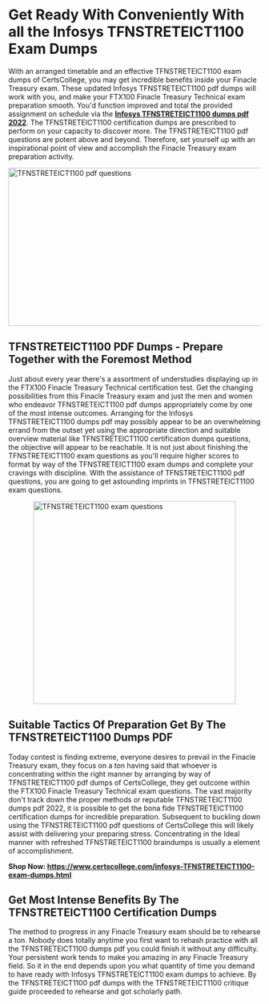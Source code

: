 <h1><strong>Get Ready With Conveniently With all the Infosys TFNSTRETEICT1100 Exam Dumps&nbsp;</strong></h1>
<p><span style="font-weight: 400;">With an arranged timetable and an effective  TFNSTRETEICT1100 exam dumps of CertsCollege, you may get incredible benefits inside your Finacle Treasury exam. These updated Infosys TFNSTRETEICT1100 pdf dumps will work with you, and make your FTX100 Finacle Treasury Technical exam preparation smooth. You'd function improved and total the provided assignment on schedule via the <strong><a href="https://www.certscollege.com/infosys-TFNSTRETEICT1100-exam-dumps.html">Infosys TFNSTRETEICT1100 dumps pdf 2022</a></strong>. The TFNSTRETEICT1100 certification dumps are prescribed to perform on your capacity to discover more. The  TFNSTRETEICT1100 pdf questions are potent above and beyond. Therefore, set yourself up with an inspirational point of view and accomplish the Finacle Treasury exam preparation activity.&nbsp;</span></p>
<p><span style="font-weight: 400;"><img style="display: block; margin-left: auto; margin-right: auto;" src="https://i.ibb.co/CPDK3ps/Yellow-and-Blue-Initiative-Blog-Banner.png" alt="TFNSTRETEICT1100 pdf questions" width="559" height="315" /></span></p>
<h2><strong>TFNSTRETEICT1100 PDF Dumps - Prepare Together with the Foremost Method</strong></h2>
<p><span style="font-weight: 400;">Just about every year there's a assortment of understudies displaying up in the FTX100 Finacle Treasury Technical certification test. Get the changing possibilities from this Finacle Treasury exam and just the men and women who endeavor TFNSTRETEICT1100 pdf dumps appropriately come by one of the most intense outcomes. Arranging for the Infosys TFNSTRETEICT1100 dumps pdf may possibly appear to be an overwhelming errand from the outset yet using the appropriate direction and suitable overview material like TFNSTRETEICT1100 certification dumps questions, the objective will appear to be reachable. It is not just about finishing the TFNSTRETEICT1100 exam questions as you'll require higher scores to format by way of the TFNSTRETEICT1100 exam dumps and complete your cravings with discipline. With the assistance of TFNSTRETEICT1100 pdf questions, you are going to get astounding imprints in TFNSTRETEICT1100 exam questions.</span></p>
<p><span style="font-weight: 400;"><a href="https://tinyurl.com/y7eu3bda"><img style="display: block; margin-left: auto; margin-right: auto;" src="https://i.ibb.co/9tMrhdY/Teacher-Appreciation-Invitation.png" alt="TFNSTRETEICT1100 exam questions " width="404" height="404" /></a></span></p>
<h2><strong>Suitable Tactics Of Preparation Get By The TFNSTRETEICT1100 Dumps PDF</strong></h2>
<p><span style="font-weight: 400;">Today contest is finding extreme, everyone desires to prevail in the Finacle Treasury exam, they focus on a ton having said that whoever is concentrating within the right manner by arranging by way of TFNSTRETEICT1100 pdf dumps of CertsCollege, they get outcome within the FTX100 Finacle Treasury Technical exam questions. The vast majority don't track down the proper methods or reputable TFNSTRETEICT1100 dumps pdf 2022, it is possible to get the bona fide TFNSTRETEICT1100 certification dumps for incredible preparation. Subsequent to buckling down using the  TFNSTRETEICT1100 pdf questions of CertsCollege this will likely assist with delivering your preparing stress. Concentrating in the Ideal manner with refreshed TFNSTRETEICT1100 braindumps is usually a element of accomplishment.</span></p>
<p><span style="font-weight: 400;"><strong>Shop Now: <a href="https://www.certscollege.com/infosys-TFNSTRETEICT1100-exam-dumps.html">https://www.certscollege.com/infosys-TFNSTRETEICT1100-exam-dumps.html</a></strong></span></p>
<h2><strong>Get Most Intense Benefits By The TFNSTRETEICT1100 Certification Dumps</strong></h2>
<p><span style="font-weight: 400;">The method to progress in any Finacle Treasury exam should be to rehearse a ton. Nobody does totally anytime you first want to rehash practice with all the TFNSTRETEICT1100 dumps pdf you could finish it without any difficulty. Your persistent work tends to make you amazing in any Finacle Treasury field. So it in the end depends upon you what quantity of time you demand to have ready with Infosys TFNSTRETEICT1100 exam dumps to achieve. By the TFNSTRETEICT1100 pdf dumps with the TFNSTRETEICT1100 critique guide proceeded to rehearse and got scholarly path.</span></p>
